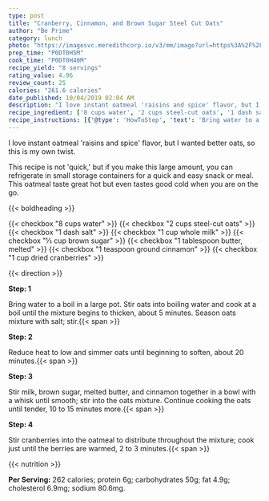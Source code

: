 ```yaml
---
type: post
title: "Cranberry, Cinnamon, and Brown Sugar Steel Cut Oats"
author: "Be Prime"
category: lunch
photo: "https://imagesvc.meredithcorp.io/v3/mm/image?url=https%3A%2F%2Fimages.media-allrecipes.com%2Fuserphotos%2F4897488.jpg"
prep_time: "P0DT0H5M"
cook_time: "P0DT0H40M"
recipe_yield: "8 servings"
rating_value: 4.96
review_count: 25
calories: "261.6 calories"
date_published: 10/04/2019 02:04 AM
description: "I love instant oatmeal 'raisins and spice' flavor, but I wanted better oats, so this is my own twist. This recipe is not 'quick,' but if you make this large amount, you can refrigerate in small storage containers for a quick and easy snack or meal. This oatmeal taste great hot but even tastes good cold when you are on the go."
recipe_ingredient: ['8 cups water', '2 cups steel-cut oats', '1 dash salt', '1 cup whole milk', '⅓ cup brown sugar', '1 tablespoon butter, melted', '1 teaspoon ground cinnamon', '1 cup dried cranberries']
recipe_instructions: [{'@type': 'HowToStep', 'text': 'Bring water to a boil in a large pot. Stir oats into boiling water and cook at a boil until the mixture begins to thicken, about 5 minutes. Season oats mixture with salt; stir.\n'}, {'@type': 'HowToStep', 'text': 'Reduce heat to low and simmer oats until beginning to soften, about 20 minutes.\n'}, {'@type': 'HowToStep', 'text': 'Stir milk, brown sugar, melted butter, and cinnamon together in a bowl with a whisk until smooth; stir into the oats mixture. Continue cooking the oats until tender, 10 to 15 minutes more.\n'}, {'@type': 'HowToStep', 'text': 'Stir cranberries into the oatmeal to distribute throughout the mixture; cook just until the berries are warmed, 2 to 3 minutes.\n'}]
---
```


I love instant oatmeal 'raisins and spice' flavor, but I wanted better oats, so this is my own twist. 

This recipe is not 'quick,' but if you make this large amount, you can refrigerate in small storage containers for a quick and easy snack or meal. This oatmeal taste great hot but even tastes good cold when you are on the go. 

{{< boldheading >}}

{{< checkbox "8 cups water" >}}
{{< checkbox "2 cups steel-cut oats" >}}
{{< checkbox "1 dash salt" >}}
{{< checkbox "1 cup whole milk" >}}
{{< checkbox "⅓ cup brown sugar" >}}
{{< checkbox "1 tablespoon butter, melted" >}}
{{< checkbox "1 teaspoon ground cinnamon" >}}
{{< checkbox "1 cup dried cranberries" >}}


{{< direction >}}

**Step: 1**

Bring water to a boil in a large pot. Stir oats into boiling water and cook at a boil until the mixture begins to thicken, about 5 minutes. Season oats mixture with salt; stir.{{< span >}}

**Step: 2**

Reduce heat to low and simmer oats until beginning to soften, about 20 minutes.{{< span >}}

**Step: 3**

Stir milk, brown sugar, melted butter, and cinnamon together in a bowl with a whisk until smooth; stir into the oats mixture. Continue cooking the oats until tender, 10 to 15 minutes more.{{< span >}}

**Step: 4**

Stir cranberries into the oatmeal to distribute throughout the mixture; cook just until the berries are warmed, 2 to 3 minutes.{{< span >}}

{{< nutrition >}}

**Per Serving:** 262 calories; protein 6g; carbohydrates 50g; fat 4.9g; cholesterol 6.9mg; sodium 80.6mg.